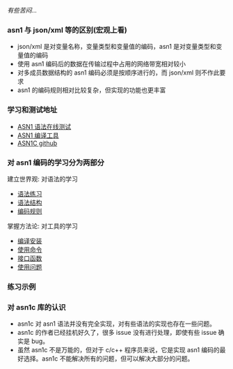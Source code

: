 
*有些苦闷...*

### asn1 与 json/xml 等的区别(宏观上看)

- json/xml 是对变量名称，变量类型和变量值的编码，asn1 是对变量类型和变量值的编码
- 使用 asn1 编码后的数据在传输过程中占用的网络带宽相对较小
- 对多成员数据结构的 asn1 编码必须是按顺序进行的，而 json/xml 则不作此要求
- asn1 的编码规则相对比较复杂，但实现的功能也更丰富

### 学习和测试地址

- [ASN1 语法在线测试](https://asn1.io/asn1playground/)
- [ASN1 编译工具](http://www.obj-sys.com.cn/products-ASN1C.asp)
- [ASN1C github](https://github.com/vlm/asn1c)

### 对 asn1 编码的学习分为两部分

建立世界观: 对语法的学习
- [语法练习](0a_语法练习.md)
- [语法结构](0b_语法结构.md)
- [编码规则](0c_编码规则.md)

掌握方法论: 对工具的学习
- [编译安装](01_编译安装.md)
- [使用命令](02_使用命令.md)
- [接口函数](03_接口函数.md)
- [使用问题](04_使用问题.md)

### 练习示例



### 对 asn1c 库的认识

- asn1c 对 asn1 语法并没有完全实现，对有些语法的实现也存在一些问题。
- asn1c 的作者已经挂机好久了，很多 issue 没有进行处理，即使有些 issue 确实是 bug。
- 虽然 asn1c 不是万能的，但对于 c/c++ 程序员来说，它是实现 asn1 编码的最好选择。asn1c 不能解决所有的问题，但可以解决大部分的问题。
